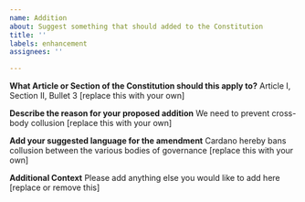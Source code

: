 ```yaml
---
name: Addition
about: Suggest something that should added to the Constitution
title: ''
labels: enhancement
assignees: ''

---
```


**What Article or Section of the Constitution should this apply to?**
Article I, Section II, Bullet 3 [replace this with your own]

**Describe the reason for your proposed addition**
We need to prevent cross-body collusion [replace this with your own]

**Add your suggested language for the amendment**
Cardano hereby bans collusion between the various bodies of governance [replace this with your own]

**Additional Context**
Please add anything else you would like to add here [replace or remove this]
